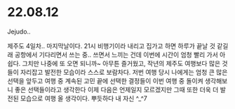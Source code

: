 # 22.08.12
Jejudo..

제주도 4일차.. 마지막날이다.
21시 비행기이라 내리고 집가고 하면 하루가 끝날 것 같길래 공항에서 기다리면서 쓰는 중..
쓰면서 느끼는 건데 이번에 시간이 엄청 빨리 가서 아쉽다. 그치만 나중에 또 오면 되니까~
아무튼 즐거웠고, 작년의 제주도 여행보다 많은 것들이 자리잡고 발전한 모습이라 스스로 보람차다.
저번 여행 당시 나에게는 엄청 큰 많은 선택을 앞두고
여행 중 계속된 고민 끝에 선택한 결정들이
이번 여행 중 돌이켜 생각해보니 좋은 선택들이라고 생각한다
이제 다음은 언제일지 모르겠지만 그때 또한 더욱 더 발전된 모습으로 여행 올 생각이다.
뿌듯하다 내 자신 ^_^7
